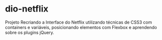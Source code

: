 # dio-netflix
Projeto Recriando a Interface do Netflix utilizando técnicas de CSS3 com containers e variáveis, posicionando elementos com Flexbox e aprendendo sobre os plugins jQuery.
